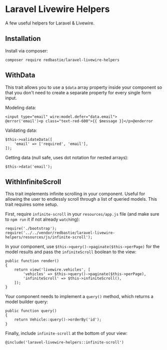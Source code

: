 # Laravel Livewire Helpers

A few useful helpers for Laravel & Livewire.

## Installation

Install via composer:

    composer require redbastie/laravel-livewire-helpers

## WithData

This trait allows you to use a `$data` array property inside your component so that you don't need to create a separate property for every single form input.

Modeling data:

    <input type="email" wire:model.defer="data.email">
    @error('email')<p class="text-red-600">{{ $message }}</p>@enderror

Validating data:

    $this->validateData([
        'email' => ['required', 'email'],
    ]);

Getting data (null safe, uses dot notation for nested arrays):

    $this->data('email');

## WithInfiniteScroll

This trait implements infinite scrolling in your component. Useful for allowing the user to endlessly scroll through a list of queried models. This trait requires some setup.

First, require `infinite-scroll` in your `resources/app.js` file (and make sure to `npm run` it if not already `watch`ing):

    require('./bootstrap');
    require('../../vendor/redbastie/laravel-livewire-helpers/resources/js/infinite-scroll');

In your component, use `$this->query()->paginate($this->perPage)` for the model results and pass the `infiniteScroll` boolean to the view:

    public function render()
    {
        return view('livewire.vehicles', [
            'vehicles' => $this->query()->paginate($this->perPage),
            'infiniteScroll' => $this->infiniteScroll(),
        ]);
    }

Your component needs to implement a `query()` method, which returns a model builder query:

    public function query()
    {
        return Vehicle::query()->orderBy('id');
    }

Finally, include `infinite-scroll` at the bottom of your view:

    @include('laravel-livewire-helpers::infinite-scroll')
